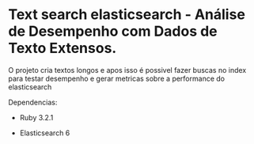 # Text search elasticsearch - Análise de Desempenho com Dados de Texto Extensos.

O projeto cria textos longos e apos isso é possivel fazer buscas no index para testar desempenho e gerar metricas sobre a performance do elasticsearch

Dependencias:

* Ruby 3.2.1

* Elasticsearch 6

